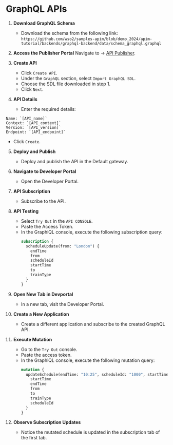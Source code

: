 # GraphQL APIs

1. **Download GraphQL Schema**
   - Download the schema from the following link: 
     `https://github.com/wso2/samples-apim/blob/demo_2024/apim-tutorial/backends/graphql-backend/data/schema_graphql.graphql`

2. **Access the Publisher Portal**
Navigate to → [API Publisher](https://localhost:9443/publisher).

3. **Create API**
   - Click `Create API`.
   - Under the `GraphQL` section, select `Import GraphQL SDL`.
   - Choose the SDL file downloaded in step 1.
   - Click `Next`.

4. **API Details**
   - Enter the required details:
```
Name: `[API_name]`
Context: `[API_context]`
Version: `[API_version]`
Endpoint: `[API_endpoint]`
```
   - Click `Create`.

5. **Deploy and Publish**
   - Deploy and publish the API in the Default gateway.

6. **Navigate to Developer Portal**
   - Open the Developer Portal.

7. **API Subscription**
   - Subscribe to the API.

8. **API Testing**
   - Select `Try Out` in the `API CONSOLE`.
   - Paste the Access Token.
   - In the GraphiQL console, execute the following subscription query:
     ```graphql
     subscription {
       scheduleUpdate(from: "London") {
         endTime
         from
         scheduleId
         startTime
         to
         trainType
       }
     }
     ```

9. **Open New Tab in Devportal**
   - In a new tab, visit the Developer Portal.

10. **Create a New Application**
    - Create a different application and subscribe to the created GraphQL API.

11. **Execute Mutation**
    - Go to the `Try Out` console.
    - Paste the access token.
    - In the GraphiQL console, execute the following mutation query:
      ```graphql
      mutation {
        updateSchedule(endTime: "10:25", scheduleId: "1000", startTime: "08:20") {
          startTime
          endTime
          from
          to
          trainType
          scheduleId
        }
      }
      ```

12. **Observe Subscription Updates**
    - Notice the mutated schedule is updated in the subscription tab of the first tab.
